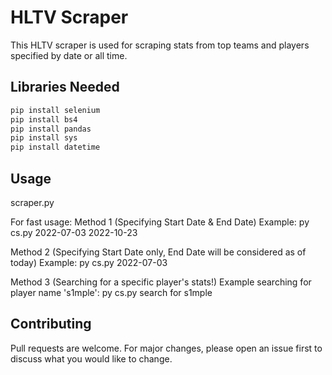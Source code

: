 # HLTV Scraper

This HLTV scraper is used for scraping stats from top teams and players specified by date or all time.

## Libraries Needed


```bash
pip install selenium
pip install bs4
pip install pandas
pip install sys
pip install datetime
```

## Usage
scraper.py

For fast usage:
Method 1 (Specifying Start Date & End Date) Example:
	py cs.py 2022-07-03 2022-10-23
 
Method 2 (Specifying Start Date only, End Date will be considered as of today) Example:
	py cs.py 2022-07-03
 
Method 3 (Searching for a specific player's stats!) Example searching for player name 's1mple':
	py cs.py search for s1mple

## Contributing

Pull requests are welcome. For major changes, please open an issue first
to discuss what you would like to change.
